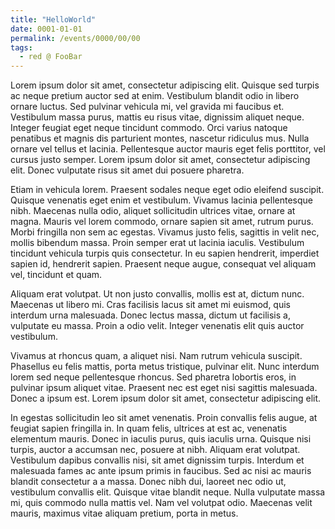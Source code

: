 ```yaml
---
title: "HelloWorld"
date: 0001-01-01
permalink: /events/0000/00/00
tags:
  - red @ FooBar
---
```


Lorem ipsum dolor sit amet, consectetur adipiscing elit. Quisque sed turpis ac neque pretium auctor sed at enim. Vestibulum blandit odio in libero ornare luctus. Sed pulvinar vehicula mi, vel gravida mi faucibus et. Vestibulum massa purus, mattis eu risus vitae, dignissim aliquet neque. Integer feugiat eget neque tincidunt commodo. Orci varius natoque penatibus et magnis dis parturient montes, nascetur ridiculus mus. Nulla ornare vel tellus et lacinia. Pellentesque auctor mauris eget felis porttitor, vel cursus justo semper. Lorem ipsum dolor sit amet, consectetur adipiscing elit. Donec vulputate risus sit amet dui posuere pharetra.

Etiam in vehicula lorem. Praesent sodales neque eget odio eleifend suscipit. Quisque venenatis eget enim et vestibulum. Vivamus lacinia pellentesque nibh. Maecenas nulla odio, aliquet sollicitudin ultrices vitae, ornare at magna. Mauris vel lorem commodo, ornare sapien sit amet, rutrum purus. Morbi fringilla non sem ac egestas. Vivamus justo felis, sagittis in velit nec, mollis bibendum massa. Proin semper erat ut lacinia iaculis. Vestibulum tincidunt vehicula turpis quis consectetur. In eu sapien hendrerit, imperdiet sapien id, hendrerit sapien. Praesent neque augue, consequat vel aliquam vel, tincidunt et quam.

Aliquam erat volutpat. Ut non justo convallis, mollis est at, dictum nunc. Maecenas ut libero mi. Cras facilisis lacus sit amet mi euismod, quis interdum urna malesuada. Donec lectus massa, dictum ut facilisis a, vulputate eu massa. Proin a odio velit. Integer venenatis elit quis auctor vestibulum.

Vivamus at rhoncus quam, a aliquet nisi. Nam rutrum vehicula suscipit. Phasellus eu felis mattis, porta metus tristique, pulvinar elit. Nunc interdum lorem sed neque pellentesque rhoncus. Sed pharetra lobortis eros, in pulvinar ipsum aliquet vitae. Praesent nec est eget nisi sagittis malesuada. Donec a ipsum est. Lorem ipsum dolor sit amet, consectetur adipiscing elit.

In egestas sollicitudin leo sit amet venenatis. Proin convallis felis augue, at feugiat sapien fringilla in. In quam felis, ultrices at est ac, venenatis elementum mauris. Donec in iaculis purus, quis iaculis urna. Quisque nisi turpis, auctor a accumsan nec, posuere at nibh. Aliquam erat volutpat. Vestibulum dapibus convallis nisi, sit amet dignissim turpis. Interdum et malesuada fames ac ante ipsum primis in faucibus. Sed ac nisi ac mauris blandit consectetur a a massa. Donec nibh dui, laoreet nec odio ut, vestibulum convallis elit. Quisque vitae blandit neque. Nulla vulputate massa mi, quis commodo nulla mattis vel. Nam vel volutpat odio. Maecenas velit mauris, maximus vitae aliquam pretium, porta in metus.
